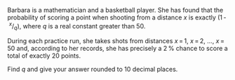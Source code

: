 <p>Barbara is a mathematician and a basketball player. She has found that the probability of scoring a point when shooting from a distance <var>x</var> is exactly (1 - <sup><var>x</var></sup>/<sub><var>q</var></sub>), where <var>q</var> is a real constant greater than 50.</p>

<p>During each practice run, she takes shots from distances <var>x</var> = 1, <var>x</var> = 2, ..., <var>x</var> = 50 and, according to her records, she has precisely a 2 % chance to score a total of exactly 20 points.</p>

<p>Find <var>q</var> and give your answer rounded to 10 decimal places.</p>
